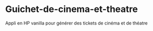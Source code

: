 # Guichet-de-cinema-et-theatre
Appli en HP vanilla pour générer des tickets de cinéma et de théatre
